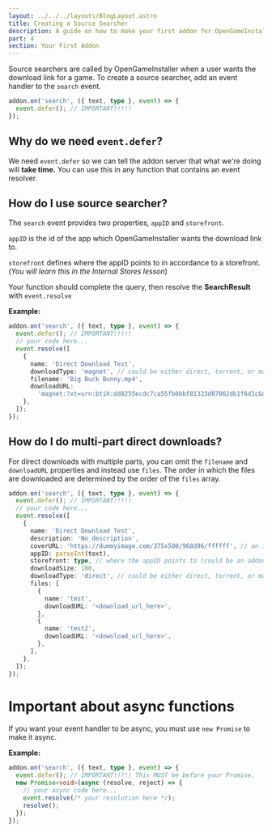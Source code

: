 ```yaml
---
layout: ../../../layouts/BlogLayout.astro
title: Creating a Source Searcher
description: A guide on how to make your first addon for OpenGameInstaller.
part: 4
section: Your First Addon
---
```


Source searchers are called by OpenGameInstaller when a user wants the download link for a game. To create a source searcher, add an event handler to the `search` event.

```typescript
addon.on('search', ({ text, type }, event) => {
  event.defer(); // IMPORTANT!!!!!
});
```

## Why do we need `event.defer`?

We need `event.defer` so we can tell the addon server that what we're doing will **take time.** You can use this in any function that contains an event resolver.

## How do I use source searcher?

The `search` event provides two properties, `appID` and `storefront`.

`appID` is the id of the app which OpenGameInstaller wants the download link to.

`storefront` defines where the appID points to in accordance to a storefront. (_You will learn this in the Internal Stores lesson_)

Your function should complete the query, then resolve the **SearchResult** with `event.resolve`

**Example:**

```typescript
addon.on('search', ({ text, type }, event) => {
  event.defer(); // IMPORTANT!!!!!
  // your code here...
  event.resolve([
    {
      name: 'Direct Download Test',
      downloadType: 'magnet', // could be either direct, torrent, or magnet.
      filename: 'Big Buck Bunny.mp4',
      downloadURL:
        'magnet:?xt=urn:btih:dd8255ecdc7ca55fb0bbf81323d87062db1f6d1c&dn=Big+Buck+Bunny&tr=udp%3A%2F%2Fexplodie.org%3A6969&tr=udp%3A%2F%2Ftracker.coppersurfer.tk%3A6969&tr=udp%3A%2F%2Ftracker.empire-js.us%3A1337&tr=udp%3A%2F%2Ftracker.leechers-paradise.org%3A6969&tr=udp%3A%2F%2Ftracker.opentrackr.org%3A1337&tr=wss%3A%2F%2Ftracker.btorrent.xyz&tr=wss%3A%2F%2Ftracker.fastcast.nz&tr=wss%3A%2F%2Ftracker.openwebtorrent.com&ws=https%3A%2F%2Fwebtorrent.io%2Ftorrents%2F&xs=https%3A%2F%2Fwebtorrent.io%2Ftorrents%2Fbig-buck-bunny.torrent',
    },
  ]);
});
```

## How do I do multi-part direct downloads?

For direct downloads with multiple parts, you can omit the `filename` and `downloadURL` properties and instead use `files`. The order in which the files are downloaded are determined by the order of the `files` array.

```typescript
addon.on('search', ({ text, type }, event) => {
  event.defer(); // IMPORTANT!!!!!
  // your code here...
  event.resolve([
    {
      name: 'Direct Download Test',
      description: 'No description',
      coverURL: 'https://dummyimage.com/375x500/968d96/ffffff', // an image to show in the downloads section
      appID: parseInt(text),
      storefront: type, // where the appID points to (could be an addon name or steam)
      downloadSize: 100,
      downloadType: 'direct', // could be either direct, torrent, or magnet.
      files: [
        {
          name: 'test',
          downloadURL: '<download_url_here>',
        },
        {
          name: 'test2',
          downloadURL: '<download_url_here>',
        },
      ],
    },
  ]);
});
```

# Important about async functions

If you want your event handler to be async, you must use `new Promise` to make it async.

**Example:**

```typescript
addon.on('search', ({ text, type }, event) => {
  event.defer(); // IMPORTANT!!!!! This MUST be before your Promise.
  new Promise<void>(async (resolve, reject) => {
    // your async code here...
    event.resolve(/* your resolution here */);
    resolve();
  });
});
```
